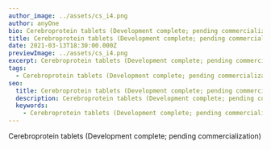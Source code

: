 ```yaml
---
author_image: ../assets/cs_i4.png
author: anyOne
bio: Cerebroprotein tablets (Development complete; pending commercialization)
title: Cerebroprotein tablets (Development complete; pending commercialization)
date: 2021-03-13T18:30:00.000Z
previewImage: ../assets/cs_i4.png
excerpt: Cerebroprotein tablets (Development complete; pending commercialization)
tags:
  - Cerebroprotein tablets (Development complete; pending commercialization)
seo:
  title: Cerebroprotein tablets (Development complete; pending commercialization)
  description: Cerebroprotein tablets (Development complete; pending commercialization)
  keywords:
    - Cerebroprotein tablets (Development complete; pending commercialization)
---
```

<!--StartFragment-->

Cerebroprotein tablets (Development complete; pending commercialization)

<!--EndFragment-->